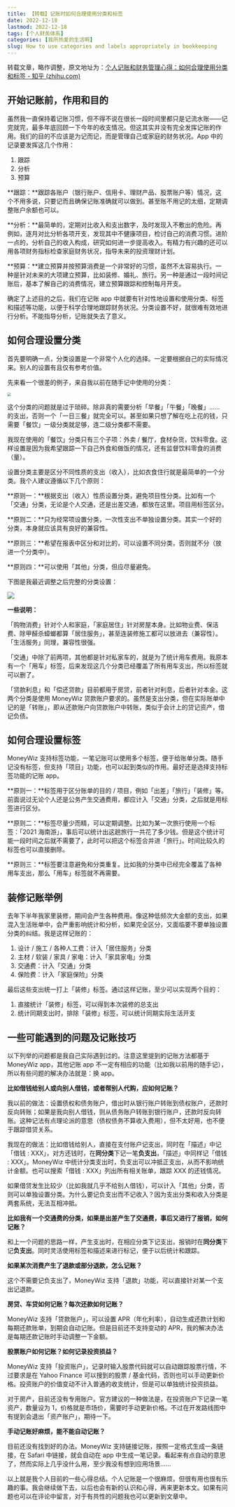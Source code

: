 ```yaml
---
title: 【转载】记账时如何合理使用分类和标签
date: 2022-12-18
lastmod: 2022-12-18
tags: [个人财务体系]
categories: [我所热爱的生活啊]
slug: How to use categories and labels appropriately in bookkeeping
---
```


转载文章，略作调整，原文地址为：[个人记账和财务管理心得：如何合理使用分类和标签 - 知乎 (zhihu.com)](https://zhuanlan.zhihu.com/p/410167414)

开始记账前，作用和目的
-----------

虽然我一直保持着记账习惯，但不得不说在很长一段时间里都只是记流水账——记完就完，最多年底回顾一下今年的收支情况。但这其实并没有完全发挥记账的作用。我们的目的不应该是为记而记，而是管理自己或家庭的财务状况。App 中的记录要发挥这几个作用：

1.  跟踪
2.  分析
3.  预算

**跟踪：**跟踪各账户（银行账户、信用卡、理财产品、股票账户等）情况，这个不用多说，只要记而且确保记账准确就可以做到。甚至账不用记的太细，定期调整账户余额也可以。

**分析：**最简单的，定期对比收入和支出数字，及时发现入不敷出的危险。再例如，逐月对比分析各项开支，发现其中不健康项目，检讨自己的消费习惯。进阶一点的，分析自己的收入构成，研究如何进一步提高收入。有精力有兴趣的还可以用各项财务指标检查家庭财务状况，指导未来的投资理财计划。

**预算：**建立预算并按预算消费是一个非常好的习惯，虽然不太容易执行。一种是针对未来的大项建立预算，比如装修、婚礼、旅行。另一种是通过一段时间记账后，基本了解自己的消费情况，建立预算跟踪和控制每月开支。

确定了上述目的之后，我们在记账 app 中就要有针对性地设置和使用分类、标签和描述等功能，以便于科学合理地跟踪财务状况。分类设置不好，就很难有效地进行分析。不能指导分析，记账就失去了意义。

如何合理设置分类
--------

首先要明确一点，分类设置是一个非常个人化的选择。一定要根据自己的实际情况来。别人的设置有且仅有参考价值。

先来看一个很差的例子，来自我以前在随手记中使用的分类：

<img src="https://pic2.zhimg.com/v2-5864c35adef903762cd566c5b7a24b59_r.jpg" style="zoom:50%;" />

这个分类的问题就是过于琐碎。除非真的需要分析「早餐」「午餐」「晚餐」…… 的支出，否则一个「一日三餐」就完全可以。甚至如果只想了解在吃上花的钱，只需要「餐饮」一级分类就足够，连二级分类都不需要。

我现在使用的「餐饮」分类只有三个子项：外卖 / 餐厅，食材杂货，饮料零食。这样设置是因为我希望跟踪一下自己外食和做饭的情况，还有监督饮料零食的消费（量）。

设置分类主要是区分不同性质的支出（收入），比如衣食住行就是最简单的一个分类。我个人建议遵循以下几个原则：

**原则一：**根据支出（收入）性质设置分类，避免项目性分类。比如有一个「交通」分类，无论是个人交通，还是出差交通，都放在这里。项目用标签区分。

**原则二：**只为经常项设置分类，一次性支出不单独设置分类。其实一个好的分类，本身就应该具有良好的兼容性。

**原则三：**希望在报表中区分和对比的，可以设置不同分类，否则就不分（放进一个分类中）。

**原则四：**可以使用「其他」分类，但应尽量避免。

下图是我最近调整之后完整的分类设置：

![](https://pic1.zhimg.com/v2-3374c0a7872278711f08d5c194c42040_r.jpg)

**一些说明：**

「购物消费」针对个人和家庭，「家庭居住」针对房屋本身。比如物业费、保洁费、除甲醛杀蟑螂都算「居住服务」，甚至连装修施工都可以放进去（兼容性）。「生活服务」同理，兼容性很强。

「交通」中除了前两项，其他都是针对私家车的，就是为了统计用车费用。我原本有一个「用车」标签，后来发现这几个分类已经覆盖了所有用车支出，所以标签就可以删了。

「贷款利息」和「偿还贷款」目前都用于房贷，前者针对利息，后者针对本金。这两个分类是使用 MoneyWiz 贷款账户要求的。虽然是支出分类，但在实际账单中记的是「转账」，即从还款账户向贷款账户中转账，类似于会计上的贷记资产，借记负债。

如何合理设置标签
--------

MoneyWiz 支持标签功能，一笔记账可以使用多个标签，便于给账单分类。随手记没有标签，但支持「项目」功能，也可以起到类似的作用。最好还是选择支持标签功能的记账 app。

**原则一：**标签用于区分账单的目的 / 项目，例如「出差」「旅行」「装修」等。前面说过无论个人还是公务产生交通费用，都应计入「交通」分类，之后就是用标签进行区分。

**原则二：**标签尽量少而精，可以定期调整。比如为某一次旅行使用一个标签：「2021 海南游」，事后可以统计出这趟旅行一共花了多少钱。但是这个统计可能一段时间之后就不需要了，此时可以把这个标签合并进「旅行」。时间比较久的标签也可以直接删除。

**原则三：**标签要注意避免和分类重复。比如我的分类中已经完全覆盖了各种用车支出，那么「用车」标签就不再需要。

**装修记账举例**
----------

去年下半年我家里装修，期间会产生各种费用。像这种低频次大金额的支出，如果混入生活账单中，会严重影响统计和分析，如果完全区分，又面临要不要单独设置分类的纠结。我是这样记账的：

1.  设计 / 施工 / 各种人工费：计入「居住服务」分类
2.  主材 / 软装 / 家具 / 家电：计入「家具家电」分类
3.  交通费：计入「交通」分类
4.  保险费：计入「家庭保险」分类

最后这些支出统一打上「装修」标签。通过这样记账，至少可以实现两个目的：

1.  直接统计「装修」标签，可以得到本次装修的总支出
2.  统计同期支出时，排除「装修」标签，可以统计同期实际生活开支

一些可能遇到的问题及记账技巧
--------------

以下列举的问题都是我自己实际遇到过的。注意这里提到的记账方法都基于 MoneyWiz app，其他记账 app 不一定有相应的功能（比如我以前用的随手记），所以有些问题的解决办法就是：换 app。

**比如借钱给别人或向别人借钱，或者帮别人代购，应如何记账？**

我以前的做法：设置债权和债务账户，借出时从银行账户转账到债权账户，还款时反向转账；如果是我向别人借钱，则从债务账户转账到银行账户，还款时反向转账。这种记法有点理论派的意思（债权债务不算收入费用），但不太好用，也不便于跟踪借贷关系。

我现在的做法：比如借钱给别人，直接在支付账户记支出，同时在「描述」中记「借钱 : XXX」，对方还钱时，在**同分类**下记一笔**负支出**，「描述」中同样记「借钱 : XXX」。MoneyWiz 中统计分类支出时，负支出可以冲抵正支出，从而不影响统计金额。也可以搜索「借钱 : XXX」列出所有相关账单，跟踪 XXX 的还钱情况。

如果借贷发生比较少（比如我就几乎不给别人借钱），可以计入「其他」分类，否则可以单独设置分类。为什么要记负支出而不记收入？因为支出分类和收入分类是两套系统，无法互相冲抵。

**比如我有一个交通费的分类，如果是出差产生了交通费，事后又进行了报销，如何记账？**

和上一个问题的思路一样，产生支出时，在相应分类下记支出，报销时在**同分类**下记**负支出**。同时灵活使用标签和描述来进行标记，便于以后统计和跟踪。

**如果某次消费产生了退款或部分退款，怎么记账？**

这个不需要记负支出了，MoneyWiz 支持「退款」功能，可以直接针对某一个支出记退款。

**房贷、车贷如何记账？每次还款如何记账？**

MoneyWiz 支持「贷款账户」，可以设置 APR（年化利率），自动生成还款计划和每期还款账单，到期会自动记账。但是目前还不支持变动的 APR，我的解决办法是每期还款记账时手动调整一下金额。

**股票账户如何记账？如何记录投资损益？**

MoneyWiz 支持「投资账户」，记录时输入股票代码就可以自动跟踪股票行情，不过要求是在 Yahoo Finance 可以搜到的股票 / 基金代码，否则也可以手动更新价格。投资账户的价值变动不计入普通的收支统计，但是可以单独统计投资损益。

对于房产，目前还没有专用账户。官方建议的一种做法是，在投资账户下记录一笔资产，数量设为 1，价格就是市场价，需要时手动更新价格。不过在开发路线图中有提到会退出「资产账户」，期待一下。

**手动记账好麻烦，能不能自动记账？**

目前还没有找到好的办法。MoneyWiz 支持链接记账，按照一定格式生成一条链接，在 Safari 中链接，就会自动在 app 中生成一笔记录。看起来有点自动的意思了，然而实际上几乎没什么用，至少我没有想到应用场景……

以上就是我个人目前的一些心得总结。个人记账是一个很麻烦，但很有用也很有乐趣的事。我会继续做下去，以后也会有新的认识和心得，再来更新本文。如果有问题也可以在评论中留言，对于有共性的问题我也可以更新到文章中。